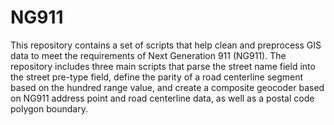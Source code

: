 # NG911
This repository contains a set of scripts that help clean and preprocess GIS data to meet the requirements of Next Generation 911 (NG911). The repository includes three main scripts that parse the street name field into the street pre-type field, define the parity of a road centerline segment based on the hundred range value, and create a composite geocoder based on NG911 address point and road centerline data, as well as a postal code polygon boundary.
